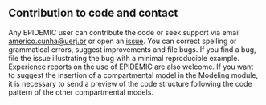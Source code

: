 ## Contribution to code and contact

Any EPIDEMIC user can contribute the code or seek support via email americo.cunha@uerj.br or open an [issue](https://github.com/americocunhajr/EPIDEMIC/issues). You can correct spelling or grammatical errors, suggest improvements and file bugs. If you find a bug, file the issue illustrating the bug with a minimal reproducible example. Experience reports on the use of EPIDEMIC are also welcome. If you want to suggest the insertion of a compartmental model in the Modeling module, it is necessary to send a preview of the code structure following the code pattern of the other compartmental models.
